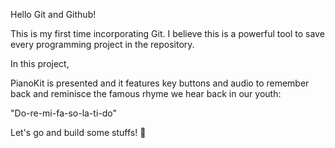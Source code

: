 Hello Git and Github! 

This is my first time incorporating Git. I believe this is a powerful tool to save every programming project in the repository. 

In this project, 

PianoKit is presented and it features key buttons and audio to remember back and reminisce the famous rhyme we hear back in our youth:


"Do-re-mi-fa-so-la-ti-do"

Let's go and build some stuffs! 🎹

